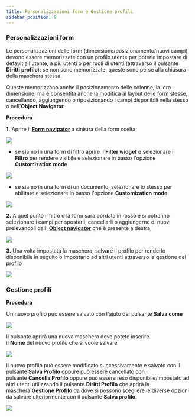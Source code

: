 ```yaml
---
title: Personalizzazioni form e Gestione profili
sidebar_position: 9
---
```


### Personalizzazioni form


Le personalizzazioni delle form (dimensione/posizionamento/nuovi campi) devono essere memorizzate con un profilo utente per poterle impostare di default all'utente, a più utenti o per ruoli di utenti (attraverso il pulsante **Diritti profilo**): se non sono memorizzate, queste sono perse alla chiusura della maschera stessa.

Queste memorizzano anche il posizionamento delle colonne, la loro dimensione, ma è consentita anche la modifica ai layout delle form stesse, cancellando, aggiungendo o riposizionando i campi disponibili nella stesso o nell'**Object Navigator**.


**Procedura**

**1.** Aprire il **[Form navigator](/docs/form-navigator/form-navigator-intro)** a sinistra della form scelta: 

<p align="center">

![](/img/it-it/guide/operations-with-data/form-customization-and-profiles-management/image01.png)  

</p>

- se siamo in una form di filtro aprire il **Filter widget** e selezionare il **Filtro** per rendere visibile e selezionare in basso l'opzione **Customization mode**  
 
<p align="center"> 

![](/img/it-it/guide/operations-with-data/form-customization-and-profiles-management/image02.png)  

</p>

- se siamo in una form di un documento, selezionare lo stesso per abilitare e selezionare in basso l'opzione **Customization mode**  

<p align="center">

![](/img/it-it/guide/operations-with-data/form-customization-and-profiles-management/image03.png)  

</p>

**2.** A quel punto il filtro o la form sarà bordata in rosso e si potranno selezionare i campi per spostarli, cancellarli o aggiungerne di nuovi prelevandoli dall' **[Object navigator](/docs/object-navigator/object-navigator-intro)** che è presente a destra.  

<p align="center">

![](/img/it-it/guide/operations-with-data/form-customization-and-profiles-management/image04.png) 

</p>

**3.** Una volta impostata la maschera, salvare il profilo per renderlo disponibile in seguito o impostarlo ad altri utenti attraverso la gestione del profilo   

<p align="center">

![](/img/it-it/guide/operations-with-data/form-customization-and-profiles-management/image05.png)  

</p>

### Gestione profili

**Procedura**

Un nuovo profilo può essere salvato con l'aiuto del pulsante **Salva come**  

<p align="center">

![](/img/it-it/guide/operations-with-data/form-customization-and-profiles-management/image06.png)  

</p>

Il pulsante aprirà una nuova maschera dove potete inserire il **Nome** del nuovo profilo che si vuole salvare  

<p align="center">

![](/img/it-it/guide/operations-with-data/form-customization-and-profiles-management/image07.png)  

</p>

Il nuovo profilo può essere modificato successivamente e salvato con il pulsante **Salva Profilo** oppure può essere cancellato con il pulsante **Cancella Profilo** oppure può essere reso disponibile/impostato ad altri utenti utilizzando il pulsante **Diritti Profilo** che aprirà la maschera **Gestione Profilo** da dove si possono scegliere le diverse opzioni da salvare ulteriormente con il pulsante **Salva profilo.**   

<p align="center">

![](/img/it-it/guide/operations-with-data/form-customization-and-profiles-management/image08.png)   

</p>